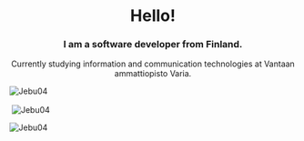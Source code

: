<h1 align="center">Hello!</h1>
<h3 align="center">I am a software developer from Finland.</h3>

<p align="center">Currently studying information and communication technologies at Vantaan ammattiopisto Varia.<p>

<p><img align="center" src="https://github-readme-stats.vercel.app/api/top-langs?username=Jebu04&show_icons=true&locale=en&layout=compact" alt="Jebu04" /></p>

<p>&nbsp;<img align="center" src="https://github-readme-stats.vercel.app/api?username=Jebu04&show_icons=true&locale=en" alt="Jebu04" /></p>

<p><img align="center" src="https://github-readme-streak-stats.herokuapp.com/?user=Jebu04&" alt="Jebu04" /></p>
